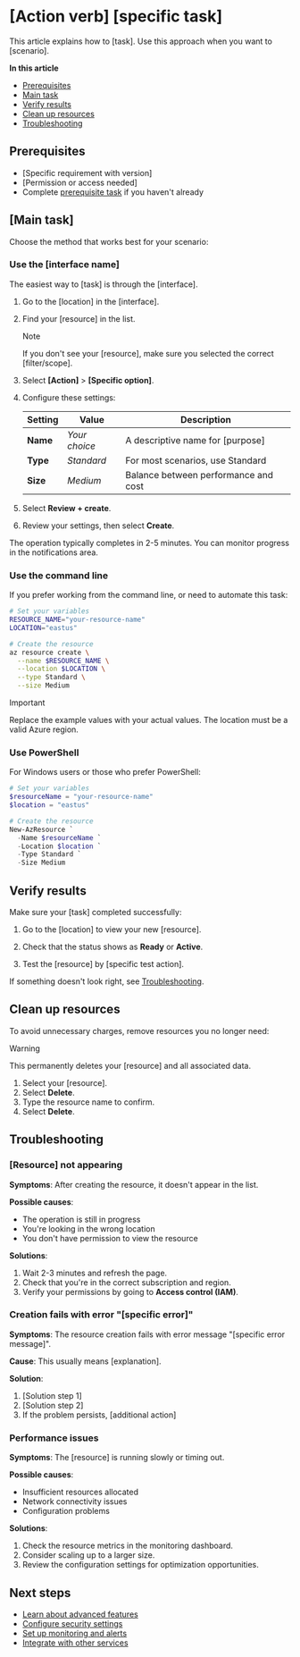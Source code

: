# [Action verb] [specific task]

This article explains how to [task]. Use this approach when you want to [scenario].

**In this article**

- [Prerequisites](#prerequisites)
- [Main task](#main-task)
- [Verify results](#verify-results)
- [Clean up resources](#clean-up-resources)
- [Troubleshooting](#troubleshooting)

## Prerequisites

- [Specific requirement with version]
- [Permission or access needed]
- Complete [prerequisite task](link) if you haven't already

## [Main task]

Choose the method that works best for your scenario:

### Use the [interface name]

The easiest way to [task] is through the [interface].

1. Go to the [location] in the [interface].

2. Find your [resource] in the list.

   > [!NOTE]
   > If you don't see your [resource], make sure you selected the correct [filter/scope].

3. Select **[Action]** > **[Specific option]**.

4. Configure these settings:

   | Setting  | Value         | Description                          |
   | -------- | ------------- | ------------------------------------ |
   | **Name** | *Your choice* | A descriptive name for [purpose]     |
   | **Type** | *Standard*    | For most scenarios, use Standard     |
   | **Size** | *Medium*      | Balance between performance and cost |

5. Select **Review + create**.

6. Review your settings, then select **Create**.

The operation typically completes in 2-5 minutes. You can monitor progress in the notifications area.

### Use the command line

If you prefer working from the command line, or need to automate this task:

```bash
# Set your variables
RESOURCE_NAME="your-resource-name"
LOCATION="eastus"

# Create the resource
az resource create \
  --name $RESOURCE_NAME \
  --location $LOCATION \
  --type Standard \
  --size Medium
```

> [!IMPORTANT]
> Replace the example values with your actual values. The location must be a valid Azure region.

### Use PowerShell

For Windows users or those who prefer PowerShell:

```powershell
# Set your variables
$resourceName = "your-resource-name"
$location = "eastus"

# Create the resource
New-AzResource `
  -Name $resourceName `
  -Location $location `
  -Type Standard `
  -Size Medium
```

## Verify results

Make sure your [task] completed successfully:

1. Go to the [location] to view your new [resource].

2. Check that the status shows as **Ready** or **Active**.

3. Test the [resource] by [specific test action].

If something doesn't look right, see [Troubleshooting](#troubleshooting).

## Clean up resources

To avoid unnecessary charges, remove resources you no longer need:

> [!WARNING]
> This permanently deletes your [resource] and all associated data.

1. Select your [resource].
2. Select **Delete**.
3. Type the resource name to confirm.
4. Select **Delete**.

## Troubleshooting

### [Resource] not appearing

**Symptoms**: After creating the resource, it doesn't appear in the list.

**Possible causes**:

- The operation is still in progress
- You're looking in the wrong location
- You don't have permission to view the resource

**Solutions**:

1. Wait 2-3 minutes and refresh the page.
2. Check that you're in the correct subscription and region.
3. Verify your permissions by going to **Access control (IAM)**.

### Creation fails with error "[specific error]"

**Symptoms**: The resource creation fails with error message "[specific error message]".

**Cause**: This usually means [explanation].

**Solution**:

1. [Solution step 1]
2. [Solution step 2]
3. If the problem persists, [additional action]

### Performance issues

**Symptoms**: The [resource] is running slowly or timing out.

**Possible causes**:

- Insufficient resources allocated
- Network connectivity issues
- Configuration problems

**Solutions**:

1. Check the resource metrics in the monitoring dashboard.
2. Consider scaling up to a larger size.
3. Review the configuration settings for optimization opportunities.

## Next steps

- [Learn about advanced features](link)
- [Configure security settings](link)
- [Set up monitoring and alerts](link)
- [Integrate with other services](link)
